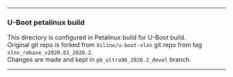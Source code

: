 
---

### U-Boot petalinux build  

This directory is configured in Petalinux build for U-Boot build.  
Original git repo is forked from ```Xilinx/u-boot-xlxn``` git repo from tag ```xlnx_rebase_v2020.01_2020.2```.  
Changes are made and kept in ```pb_ultra96_2020.2_devel``` branch.  

---

